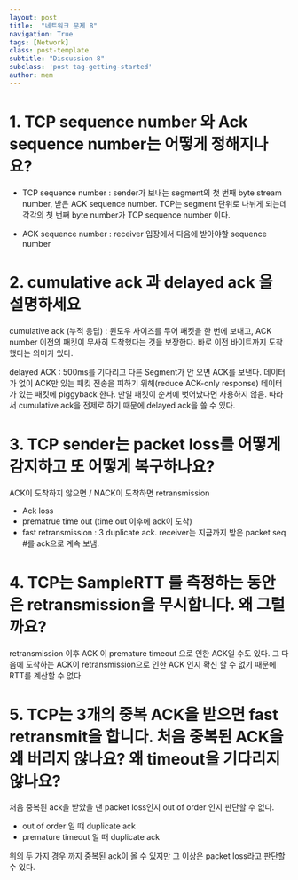 ```yaml
---
layout: post
title:  "네트워크 문제 8"
navigation: True
tags: [Network]
class: post-template
subtitle: "Discussion 8"
subclass: 'post tag-getting-started'
author: mem
---
```


# 1. TCP sequence number 와 Ack sequence number는 어떻게 정해지나요?

* TCP sequence number : sender가 보내는 segment의 첫 번째 byte stream number, 받은 ACK sequence number. TCP는 segment 단위로 나뉘게 되는데 각각의 첫 번째 byte number가 TCP sequence number 이다.

* ACK sequence number : receiver 입장에서 다음에 받아야할 sequence number


# 2. cumulative ack 과 delayed ack 을 설명하세요

cumulative ack (누적 응답) : 윈도우 사이즈를 두어 패킷을 한 번에 보내고, ACK number 이전의 패킷이 무사히 도착했다는 것을 보장한다. 바로 이전 바이트까지 도착했다는 의미가 있다.

delayed ACK : 500ms를 기다리고 다른 Segment가 안 오면 ACK를 보낸다.
데이터가 없이 ACK만 있는 패킷 전송을 피하기 위해(reduce ACK-only response)
데이터가 있는 패킷에 piggyback 한다.
만일 패킷이 순서에 벗어났다면 사용하지 않음. 따라서 cumulative ack을 전제로 하기 때문에 delayed ack을 쓸 수 있다.


# 3. TCP sender는 packet loss를 어떻게 감지하고 또 어떻게 복구하나요?

ACK이 도착하지 않으면 / NACK이 도착하면 retransmission

* Ack loss
* prematrue time out (time out 이후에 ack이 도착)
* fast retransmission : 3 duplicate ack. receiver는 지금까지 받은 packet seq #를 ack으로 계속 보냄.

# 4. TCP는 SampleRTT 를 측정하는 동안은 retransmission을 무시합니다. 왜 그럴까요?

retransmission 이후 ACK 이 premature timeout 으로 인한 ACK일 수도 있다.
그 다음에 도착하는 ACK이 retransmission으로 인한 ACK 인지 확신 할 수 없기 때문에 RTT를 계산할 수 없다.

# 5. TCP는 3개의 중복 ACK을 받으면 fast retransmit을 합니다. 처음 중복된 ACK을 왜 버리지 않나요? 왜 timeout을 기다리지 않나요?

처음 중복된 ack을 받았을 땐 packet loss인지 out of order 인지 판단할 수 없다.

* out of order 일 떄 duplicate ack
* premature timeout 일 때 duplicate ack

위의 두 가지 경우 까지 중복된 ack이 올 수 있지만 그 이상은 packet loss라고 판단할 수 있다.
